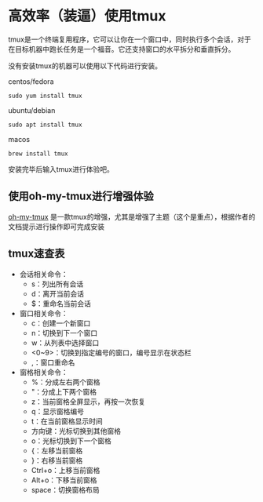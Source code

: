 # 高效率（装逼）使用tmux

tmux是一个终端复用程序，它可以让你在一个窗口中，同时执行多个会话，对于在目标机器中跑长任务是一个福音。它还支持窗口的水平拆分和垂直拆分。

没有安装tmux的机器可以使用以下代码进行安装。

centos/fedora

```shell
sudo yum install tmux
```

ubuntu/debian

```shell
sudo apt install tmux
```

macos

```shell
brew install tmux
```

安装完毕后输入tmux进行体验吧。

## 使用oh-my-tmux进行增强体验

[oh-my-tmux](https://github.com/gpakosz/.tmux)
是一款tmux的增强，尤其是增强了主题（这个是重点），根据作者的文档提示进行操作即可完成安装

## tmux速查表

- 会话相关命令：
    - s：列出所有会话
    - d：离开当前会话
    - $：重命名当前会话
- 窗口相关命令：
    - c：创建一个新窗口
    - n：切换到下一个窗口
    - w：从列表中选择窗口
    - <0~9>：切换到指定编号的窗口，编号显示在状态栏
    - ,：窗口重命名
- 窗格相关命令：
    - %：分成左右两个窗格
    - "：分成上下两个窗格
    - z：当前窗格全屏显示，再按一次恢复
    - q：显示窗格编号
    - t：在当前窗格显示时间
    - 方向键：光标切换到其他窗格
    - o：光标切换到下一个窗格
    - {：左移当前窗格
    - }：右移当前窗格
    - Ctrl+o：上移当前窗格
    - Alt+o：下移当前窗格
    - space：切换窗格布局
